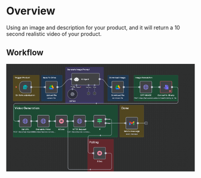# Overview
Using an image and description for your product, and it will return a 10 second realistic video of your product.

## Workflow
![n8n workflow](workflow.png)
